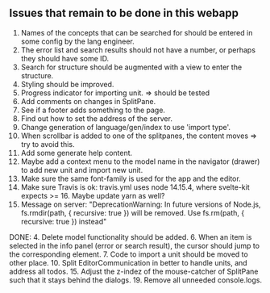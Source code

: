 ## Issues that remain to be done in this webapp

1. Names of the concepts that can be searched for should be entered in some config by the lang engineer.
2. The error list and search results should not have a number, or perhaps they should have some ID.
3. Search for structure should be augmented with a view to enter the structure.
5. Styling should be improved.
8. Progress indicator for importing unit. => should be tested
9. Add comments on changes in SplitPane.
11. See if a footer adds something to the page.
12. Find out how to set the address of the server.
13. Change generation of language/gen/index to use 'import type'.
14. When scrollbar is added to one of the splitpanes, the content moves => try to avoid this.
16. Add some generate help content.
17. Maybe add a context menu to the model name in the navigator (drawer) to add new unit and import new unit.
18. Make sure the same font-family is used for the app and the editor.
20. Make sure Travis is ok: travis.yml uses node 14.15.4, where svelte-kit expects >= 16. Maybe update yarn as well?
21. Message on server: "DeprecationWarning: In future versions of Node.js, fs.rmdir(path, { recursive: true }) will be removed. Use fs.rm(path, { recursive: true }) instead"

DONE:
4. Delete model functionality should be added.
6. When an item is selected in the info panel (error or search result), the cursor should jump to the corresponding
   element.
7. Code to import a unit should be moved to other place.
10. Split EditorCommunication in better to handle units, and address all todos.
15. Adjust the z-indez of the mouse-catcher of SplitPane such that it stays behind the dialogs.
19. Remove all unneeded console.logs.
